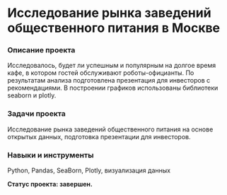 # Исследование рынка заведений общественного питания в Москве
### Описание проекта
Исследовалось, будет ли успешным и популярным на долгое время кафе, в
котором гостей обслуживают роботы-официанты. По результатам анализа подготовлена
презентация для инвесторов с рекомендациями. В построении графиков использованы
библиотеки seaborn и plotly. 
### Задачи проекта
Исследование рынка заведений общественного питания на основе открытых данных, подготовка презентации для инвесторов.
### Навыки и инструменты
Python, Pandas, SeaBorn, Plotly, визуализация данных

**Статус проекта: завершен.**

